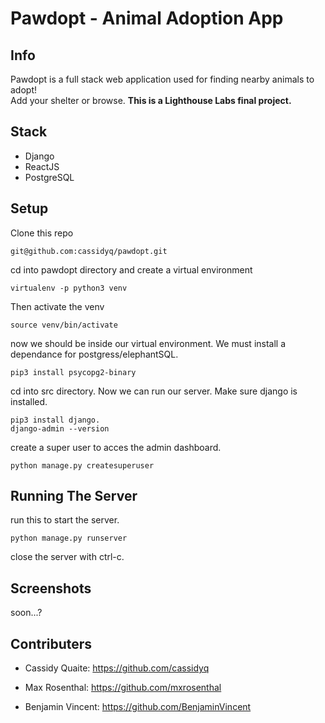 # Pawdopt - Animal Adoption App

## Info

Pawdopt is a full stack web application used for finding nearby animals to adopt!</br>
Add your shelter or browse. **This is a Lighthouse Labs final project.**

## Stack

- Django
- ReactJS
- PostgreSQL

## Setup

Clone this repo

```
git@github.com:cassidyq/pawdopt.git
```

cd into pawdopt directory and create a virtual environment

```
virtualenv -p python3 venv
```

Then activate the venv

```
source venv/bin/activate
```

now we should be inside our virtual environment. We must install a dependance for postgress/elephantSQL.

```
pip3 install psycopg2-binary
```

cd into src directory. Now we can run our server. Make sure django is installed.

```
pip3 install django.
django-admin --version
```

create a super user to acces the admin dashboard.

```
python manage.py createsuperuser
```

## Running The Server

run this to start the server.

```
python manage.py runserver
```

close the server with ctrl-c.

## Screenshots

soon...?

## Contributers

- Cassidy Quaite: https://github.com/cassidyq

- Max Rosenthal: https://github.com/mxrosenthal

- Benjamin Vincent: https://github.com/BenjaminVincent
